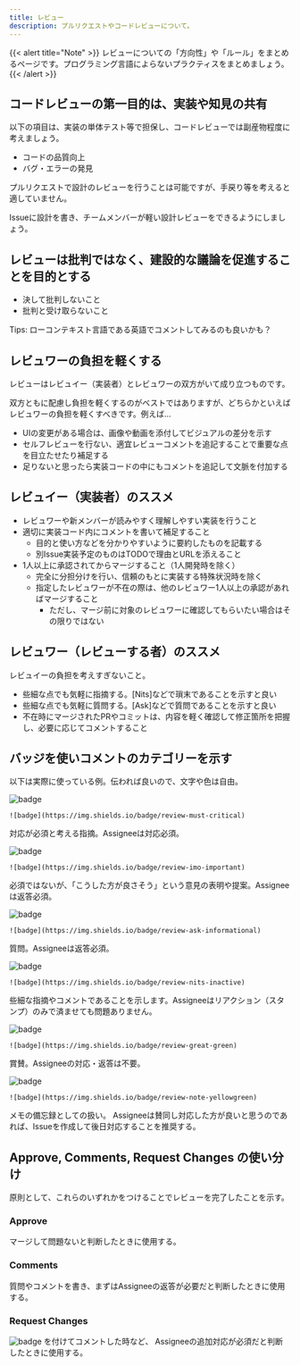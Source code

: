 ```yaml
---
title: レビュー
description: プルリクエストやコードレビューについて。
---
```


{{< alert title="Note" >}}
レビューについての「方向性」や「ルール」をまとめるページです。プログラミング言語によらないプラクティスをまとめましょう。
{{< /alert >}}

## コードレビューの第一目的は、実装や知見の共有

以下の項目は、実装の単体テスト等で担保し、コードレビューでは副産物程度に考えましょう。

- コードの品質向上
- バグ・エラーの発見

プルリクエストで設計のレビューを行うことは可能ですが、手戻り等を考えると適していません。

Issueに設計を書き、チームメンバーが軽い設計レビューをできるようにしましょう。

## レビューは批判ではなく、建設的な議論を促進することを目的とする

- 決して批判しないこと
- 批判と受け取らないこと

Tips: ローコンテキスト言語である英語でコメントしてみるのも良いかも？

## レビュワーの負担を軽くする

レビューはレビュイー（実装者）とレビュワーの双方がいて成り立つものです。

双方ともに配慮し負担を軽くするのがベストではありますが、どちらかといえばレビュワーの負担を軽くすべきです。例えば…

- UIの変更がある場合は、画像や動画を添付してビジュアルの差分を示す
- セルフレビューを行ない、適宜レビューコメントを追記することで重要な点を目立たせたり補足する
- 足りないと思ったら実装コードの中にもコメントを追記して文脈を付加する

## レビュイー（実装者）のススメ

- レビュワーや新メンバーが読みやすく理解しやすい実装を行うこと
- 適切に実装コード内にコメントを書いて補足すること
    - 目的と使い方などを分かりやすいように要約したものを記載する
    - 別Issue実装予定のものはTODOで理由とURLを添えること
- 1人以上に承認されてからマージすること（1人開発時を除く）
    - 完全に分担分けを行い、信頼のもとに実装する特殊状況時を除く
    - 指定したレビュワーが不在の際は、他のレビュワー1人以上の承認があればマージすること
      - ただし、マージ前に対象のレビュワーに確認してもらいたい場合はその限りではない

## レビュワー（レビューする者）のススメ

レビュイーの負担を考えすぎないこと。

- 些細な点でも気軽に指摘する。[Nits]などで瑣末であることを示すと良い
- 些細な点でも気軽に質問する。[Ask]などで質問であることを示すと良い
- 不在時にマージされたPRやコミットは、内容を軽く確認して修正箇所を把握し、必要に応じてコメントすること

## バッジを使いコメントのカテゴリーを示す

以下は実際に使っている例。伝われば良いので、文字や色は自由。

![badge](https://img.shields.io/badge/review-must-critical)
```
![badge](https://img.shields.io/badge/review-must-critical)
```
対応が必須と考える指摘。Assigneeは対応必須。

![badge](https://img.shields.io/badge/review-imo-important)
```
![badge](https://img.shields.io/badge/review-imo-important)
```
必須ではないが、「こうした方が良さそう」という意見の表明や提案。Assigneeは返答必須。

![badge](https://img.shields.io/badge/review-ask-informational)
```
![badge](https://img.shields.io/badge/review-ask-informational)
```
質問。Assigneeは返答必須。

![badge](https://img.shields.io/badge/review-nits-inactive)
```
![badge](https://img.shields.io/badge/review-nits-inactive)
```
些細な指摘やコメントであることを示します。Assigneeはリアクション（スタンプ）のみで済ませても問題ありません。

![badge](https://img.shields.io/badge/review-great-green)
```
![badge](https://img.shields.io/badge/review-great-green)
```
賞賛。Assigneeの対応・返答は不要。

![badge](https://img.shields.io/badge/review-note-yellowgreen)
```
![badge](https://img.shields.io/badge/review-note-yellowgreen)
```
メモの備忘録としての扱い。
Assigneeは賛同し対応した方が良いと思うのであれば、Issueを作成して後日対応することを推奨する。

## Approve, Comments, Request Changes の使い分け

原則として、これらのいずれかをつけることでレビューを完了したことを示す。

### Approve
マージして問題ないと判断したときに使用する。

### Comments
質問やコメントを書き、まずはAssigneeの返答が必要だと判断したときに使用する。

### Request Changes
![badge](https://img.shields.io/badge/review-must-critical) を付けてコメントした時など、
Assigneeの追加対応が必須だと判断したときに使用する。
